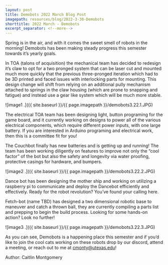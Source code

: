 ```yaml
---
layout: post
title: Demobots 2022 March Blog Post
imagepath: resources/blog/2022-3-30-Demobots
shorttitle: 2022 March - Demobots
excerpt_separator: <!--more-->
---
```


Spring is in the air, and with it comes the sweet smell of robots in the morning! Demobots has been making steady progress this semester towards it’s yearly goals. <!--more-->

In TOA (talons of acquisition) the mechanical team has decided to redesign it’s claw to opt for a two pronged system that can be laser cut and mounted much more quickly that the previous three-pronged iteration which had to be 3D printed and faced issues with interlocking parts for mounting. This design change will shift from relying on an additional pully mechanism attached to springs in the claw housing (which are prone to snapping and fatigue) and instead use a gear like system which will be much more stable. 

![image1 .]({{ site.baseurl }}/{{ page.imagepath }}/demobots3.22.1.JPG)

The electrical TOA team has been designing light, button programing for the game board, and it currently working on designs to power all of the various electrical components, which require different power inputs, with one large battery. If you are interested in Arduino programing and electrical work, then this is a committee fit for you! 

The Couchbot finally has new batteries and is getting up and running! The team has been working diligently on features to improve not only the “cool factor” of the bot but also the safety and longevity via water proofing, protective casings for hardware, and bumpers. 

![image2 .]({{ site.baseurl }}/{{ page.imagepath }}/demobots3.22.2.JPG)

Dance bot has been designing the mother ship and working on utilizing a raspberry pi to communicate and deploy the Dancebot efficiently and effectively. Ready for the robot revolution? You’ve found your calling here. 

Fetch-bot (name TBD) has designed a two dimensional robotic base to maneuver and catch a thrown ball, they are currently compiling a parts list and prepping to begin the build process. Looking for some hands-on action? Look no further!

![image3 .]({{ site.baseurl }}/{{ page.imagepath }}/demobots3.22.3.JPG)

As you can see, Demobots is a happening place this semester and if you’d like to join the cool cats working on these robots drop by our discord, attend a meeting, or reach out to me at cmonty@utexas.edu!

Author: Caitlin Montgomery